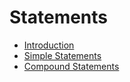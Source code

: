 # Statements

- [Introduction](intro.md)
- [Simple Statements](00_intro.md)
- [Compound Statements](00_intro.md)
